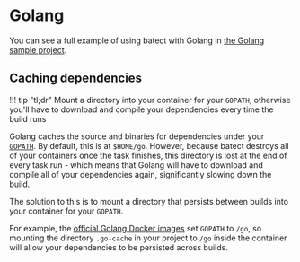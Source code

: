 # Golang

You can see a full example of using batect with Golang in [the Golang sample project](https://github.com/batect/batect-sample-golang).

## Caching dependencies

!!! tip "tl;dr"
    Mount a directory into your container for your `GOPATH`, otherwise you'll have to download and compile your dependencies every
    time the build runs

Golang caches the source and binaries for dependencies under your [`GOPATH`](https://golang.org/doc/code.html#Workspaces). By default, this is at `$HOME/go`.
However, because batect destroys all of your containers once the task finishes, this directory is lost at the end of every task run - which means that Golang
will have to download and compile all of your dependencies again, significantly slowing down the build.

The solution to this is to mount a directory that persists between builds into your container for your `GOPATH`.

For example, the [official Golang Docker images](https://hub.docker.com/_/golang) set `GOPATH` to `/go`, so mounting the directory `.go-cache` in your project
to `/go` inside the container will allow your dependencies to be persisted across builds.
